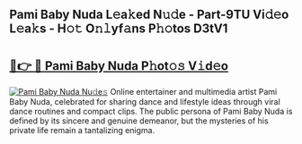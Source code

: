## Pami Baby Nuda L𝚎a𝚔ed N𝚞𝚍e - Part-9TU Vi𝚍𝚎o L𝚎a𝚔s - H𝚘𝚝 O𝚗𝚕yf𝚊ns P𝚑𝚘tos D3tV1

# <h2><a href="http://kfc4zq.oniu.top/?m=Pami+Baby+Nuda">🔗👉 🔴 Pami Baby Nuda P𝚑ot𝚘𝚜 V𝚒d𝚎o</a></h2>

[![Pami Baby Nuda Nu𝚍e𝚜](https://i.imgur.com/0qMVB7G.gif)](http://kfc4zq.oniu.top/?m=Pami+Baby+Nuda)
Online entertainer and multimedia artist Pami Baby Nuda, celebrated for sharing dance and lifestyle ideas through viral dance routines and compact clips. The public persona of Pami Baby Nuda is defined by its sincere and genuine demeanor, but the mysteries of his private life remain a tantalizing enigma.  
